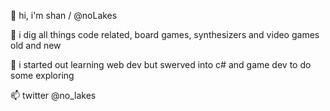 👋 hi, i'm shan / @noLakes

👀 i dig all things code related, board games, synthesizers and video games old and new

🌱 i started out learning web dev but swerved into c# and game dev to do some exploring

📫 twitter @no_lakes
